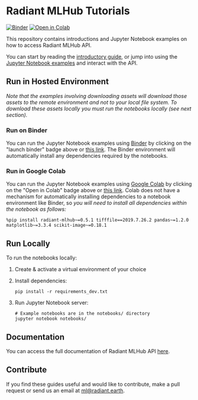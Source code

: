 # Radiant MLHub Tutorials

[![Binder](https://mybinder.org/badge_logo.svg)](https://mybinder.org/v2/gh/radiantearth/mlhub-tutorials/main?filepath=notebooks%2Findex.ipynb)
[![Open in Colab](https://colab.research.google.com/assets/colab-badge.svg)](https://colab.research.google.com/github/radiantearth/mlhub-tutorials/blob/main/notebooks/index.ipynb)

This repository contains introductions and Jupyter Notebook examples on how to access Radiant MLHub API.

You can start by reading the [introductory guide](RadiantMLHub-intro.md), or jump into using the [Jupyter Notebook examples](./notebooks/index.ipynb) 
and interact with the API. 

## Run in Hosted Environment

*Note that the examples involving downloading assets will download those assets to the remote environment and not to 
your local file system. To download these assets locally you must run the notebooks locally (see next section).*

### Run on Binder
You can run the Jupyter Notebook examples using [Binder](https://mybinder.org/) by clicking on the 
"launch binder" badge above or [this link](https://mybinder.org/v2/gh/radiantearth/mlhub-tutorials/main?filepath=notebooks%2Findex.ipynb). 
The Binder environment will automatically install any dependencies required by the notebooks. 

### Run in Google Colab
You can run the Jupyter Notebook examples using [Google Colab](https://colab.research.google.com/notebooks/intro.ipynb#) 
by clicking on the "Open in Colab" badge above or [this 
link](https://colab.research.google.com/github/radiantearth/mlhub-tutorials/blob/main/notebooks/index.ipynb). Colab does 
not have a mechanism for automatically installing dependencies to a notebook environment like Binder, so *you will need to 
install all dependencies within the notebook as follows:*

```
%pip install radiant-mlhub~=0.5.1 tifffile==2019.7.26.2 pandas~=1.2.0 matplotlib~=3.3.4 scikit-image~=0.18.1
```

## Run Locally

To run the notebooks locally:

1) Create & activate a virtual environment of your choice 

2) Install dependencies:

    ```shell
    pip install -r requirements_dev.txt
    ```

3) Run Jupyter Notebook server:

    ```shell
    # Example notebooks are in the notebooks/ directory
    jupyter notebook notebooks/
    ```

## Documentation
You can access the full documentation of Radiant MLHub API [here](https://mlhub.earth/docs). 

## Contribute
If you find these guides useful and would like to contribute, make a pull request or send us an email at ml@radiant.earth.
